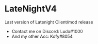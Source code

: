 # LateNightV4
Last version of Latenight Client/mod release

- Contact me on Discord: Ludo#1000
- And my other Acc: Kofy#8054
